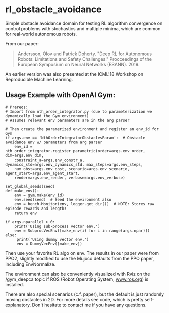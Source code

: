 # rl_obstacle_avoidance
Simple obstacle avoidance domain for testing RL algorithm convergence on control problems with stochastics and multiple minima, which are common for real-world autonomous robots.  

From our paper:
> Andersson, Olov and Patrick Doherty. "Deep RL for Autonomous Robots: Limitations and Safety Challenges." Procceedings of the European Symposium on Neural Networks (ESANN). 2019.

An earlier version was also presented at the ICML'18 Workshop on Reproducible Machine Learning.

## Usage Example with OpenAI Gym: ##

    # Prereqs:
    # Import from nth_order_integrator.py (due to parameterization we dynamically load the Gym environment)
    # Assumes relevant env parameters are in the arg parser
    
    # Then create the paramerized environment and register an env_id for Gym
    if args.env == 'NthOrderIntegratorObstaclesParam':  # Obstacle avoidance env w/ parameters from arg parser
        env_id = nth_order_integrator.register_parametric(order=args.env_order, dim=args.env_dim, 
        constraint_a=args.env_constr_a, dynamics_std=args.env_dynamics_std, max_steps=args.env_steps, 
        num_obst=args.env_obst, scenario=args.env_scenario, agent_start=args.env_agent_start, 
        render=args.env_render, verbose=args.env_verbose)

    set_global_seeds(seed)
    def make_env():
        env = gym.make(env_id) 
        env.seed(seed)  # Seed the environment also
        env = bench.Monitor(env, logger.get_dir())  # NOTE: Stores raw episode rewards and lengths
        return env

    if args.nparallel > 0:
        print('Using sub-process vector env.')
        env = SubprocVecEnv([make_env(i) for i in range(args.npar)])
    else:
         print('Using dummy vector env.')
         env = DummyVecEnv([make_env])    

Then use your favorite RL algo on env. The results in our paper were from PPO2, slightly modified to use the Mujoco defaults from the PPO paper, including EnvNormalize.
 
The environment can also be conveniently visualized with Rviz on the /gym_deepca topic if ROS (Robot Operating System, www.ros.org) is installed.

There are also special scenarios (c.f. paper), but the default is just randomly moving obstacles in 2D.
For more details see code, which is pretty self-explanatory. Don't hesitate to contact me if you have any questions.
